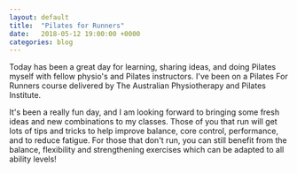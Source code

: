 ```yaml
---
layout: default
title:  "Pilates for Runners"
date:   2018-05-12 19:00:00 +0000
categories: blog
---
```


Today has been a great day for learning, sharing ideas, and doing Pilates myself with fellow physio's and Pilates instructors.  I've been on a Pilates For Runners course delivered by The Australian Physiotherapy and Pilates Institute.

It's been a really fun day, and I am looking forward to bringing some fresh ideas and new combinations to my classes.  Those of you that run will get lots of tips and tricks to help improve balance, core control, performance, and to reduce fatigue.  For those that don't run, you can still benefit from the balance, flexibility and strengthening exercises which can be adapted to all ability levels!
